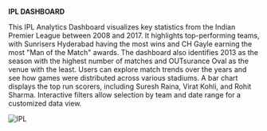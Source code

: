 **IPL DASHBOARD**

This IPL Analytics Dashboard visualizes key statistics from the Indian Premier League between 2008 and 2017. It highlights top-performing teams, with Sunrisers Hyderabad having the most wins and CH Gayle earning the most "Man of the Match" awards. The dashboard also identifies 2013 as the season with the highest number of matches and OUTsurance Oval as the venue with the least. Users can explore match trends over the years and see how games were distributed across various stadiums. A bar chart displays the top run scorers, including Suresh Raina, Virat Kohli, and Rohit Sharma. Interactive filters allow selection by team and date range for a customized data view.

![IPL](https://github.com/user-attachments/assets/102b89c8-6187-45cd-a1fe-97ce3eb0af0a)
